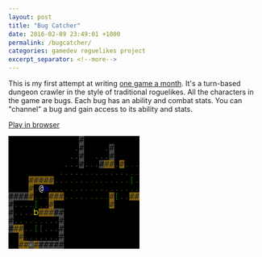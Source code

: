 ```yaml
---
layout: post
title: "Bug Catcher"
date: 2016-02-09 23:49:01 +1000
permalink: /bugcatcher/
categories: gamedev roguelikes project
excerpt_separator: <!--more-->
---
```


This is my first attempt at writing [one game a month](http://www.onegameamonth.com/). It's a turn-based
dungeon crawler in the style of traditional roguelikes. All the characters in the game are bugs. Each bug
has an ability and combat stats. You can "channel" a bug and gain access to its ability and stats.

[Play in browser](https://games.gridbugs.org/bugcatcher)

![screenshot](/images/bugcatcher/screenshot.png)
<!--more-->
